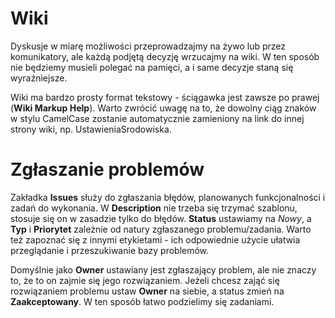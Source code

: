 # Wiki #

Dyskusje w miarę możliwości przeprowadzajmy na żywo lub przez komunikatory, ale każdą podjętą decyzję wrzucajmy na wiki. W ten sposób nie będziemy musieli polegać na pamięci, a i same decyzje staną się wyraźniejsze.

Wiki ma bardzo prosty format tekstowy - ściągawka jest zawsze po prawej (**Wiki Markup Help**). Warto zwrócić uwagę na to, że dowolny ciąg znaków w stylu CamelCase zostanie automatycznie zamieniony na link do innej strony wiki, np. UstawieniaSrodowiska.

# Zgłaszanie problemów #

Zakładka **Issues** służy do zgłaszania błędów, planowanych funkcjonalności i zadań do wykonania. W **Description** nie trzeba się trzymać szablonu, stosuje się on w zasadzie tylko do błędów. **Status** ustawiamy na _Nowy_, a **Typ** i **Priorytet** zależnie od natury zgłaszanego problemu/zadania. Warto też zapoznać się z innymi etykietami - ich odpowiednie użycie ułatwia przeglądanie i przeszukiwanie bazy problemów.

Domyślnie jako **Owner** ustawiany jest zgłaszający problem, ale nie znaczy to, że to on zajmie się jego rozwiązaniem. Jeżeli chcesz zająć się rozwiązaniem problemu ustaw **Owner** na siebie, a status zmień na **Zaakceptowany**. W ten sposób łatwo podzielimy się zadaniami.
